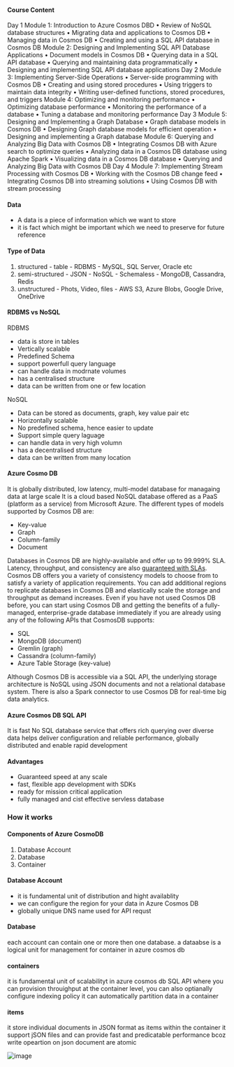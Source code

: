 #### Course Content
Day 1 Module 1: 
Introduction to Azure Cosmos DBD • Review of NoSQL database structures • Migrating data and applications to Cosmos DB • Managing data in Cosmos DB • Creating and using a SQL API database in Cosmos DB 
Module 2: Designing and Implementing SQL API Database Applications • Document models in Cosmos DB • Querying data in a SQL API database • Querying and maintaining data programmatically • Designing and implementing SQL API database applications 
Day 2 Module 3: Implementing Server-Side Operations • Server-side programming with Cosmos DB • Creating and using stored procedures • Using triggers to maintain data integrity • Writing user-defined functions, stored procedures, and triggers 
Module 4: Optimizing and monitoring performance • Optimizing database performance • Monitoring the performance of a database • Tuning a database and monitoring performance 
Day 3 Module 5: Designing and Implementing a Graph Database • Graph database models in Cosmos DB • Designing Graph database models for efficient operation • Designing and implementing a Graph database
Module 6: Querying and Analyzing Big Data with Cosmos DB • Integrating Cosmos DB with Azure search to optimize queries • Analyzing data in a Cosmos DB database using Apache Spark • Visualizing data in a Cosmos DB database • Querying and Analyzing Big Data with Cosmos DB 
Day 4 Module 7: Implementing Stream Processing with Cosmos DB • Working with the Cosmos DB change feed • Integrating Cosmos DB into streaming solutions • Using Cosmos DB with stream processing

#### Data
- A data is a piece of information which we want to store
- it is fact which might be important which we need to preserve for future reference

#### Type of Data
1. structured - table - RDBMS - MySQL, SQL Server, Oracle etc
2. semi-structured - JSON - NoSQL - Schemaless - MongoDB, Cassandra, Redis
3. unstructured - Phots, Video, files - AWS S3, Azure Blobs, Google Drive, OneDrive

#### RDBMS vs NoSQL
RDBMS
- data is store in tables
- Vertically scalable
- Predefined Schema
- support powerfull query language
- can handle data in modrnate volumes
- has a centralised structure
- data can be written from one or few location

NoSQL
- Data can be stored as documents, graph, key value pair etc
- Horizontally scalable
- No predefined schema, hence easier to update
- Support simple query laguage
- can handle data in very high volumn
- has a decentralised structure
- data can be written from many location

#### Azure Cosmo DB
It is globally distributed, low latency, multi-model database for managaing data at large scale
It is a cloud based NoSQL database offered as a PaaS (platform as a service) from Microsoft Azure.
The different types of models supported by Cosmos DB are:

- Key-value
- Graph
- Column-family
- Document

Databases in Cosmos DB are highly-available and offer up to 99.999% SLA. Latency, throughput, and consistency are also [guaranteed with SLAs](https://azure.microsoft.com/en-us/support/legal/sla/cosmos-db/v1_4/). Cosmos DB offers you a variety of consistency models to choose from to satisfy a variety of application requirements. You can add additional regions to replicate databases in Cosmos DB and elastically scale the storage and throughput as demand increases. Even if you have not used Cosmos DB before, you can start using Cosmos DB and getting the benefits of a fully-managed, enterprise-grade database immediately if you are already using any of the following APIs that CosmosDB supports:

- SQL
- MongoDB (document)
- Gremlin (graph)
- Cassandra (column-family)
- Azure Table Storage (key-value)

Although Cosmos DB is accessible via a SQL API, the underlying storage architecture is NoSQL using JSON documents and not a relational database system. There is also a Spark connector to use Cosmos DB for real-time big data analytics.

#### Azure Cosmos DB SQL API
It is fast No SQL database service that offers rich querying over diverse data
helps deliver configuration and reliable performance, 
globally distributed and enable rapid development

#### Advantages
- Guaranteed speed at any scale
- fast, flexible app development with SDKs
- ready for mission critical application 
- fully managed and cist effective servless database

### How it works
#### Components of Azure CosmoDB
1. Database Account
2. Database
3. Container

#### Database Account
- it is fundamental unit of distribution and hight availablity
- we can configure the region for your data in Azure Cosmos DB
- globally unique DNS name used for API requst

#### Database
each account can contain one or more then one database. a dataabse is a logical unit for management for container
in azure cosmos db 

#### containers
it is fundamental unit of scalabilityt in azure cosmos db SQL API where you can provision throuighput at the container
level, you can also optianally configure indexing policy
it can automatically partition data in a container

#### items
it store individual documents in JSON format as items within the container
it support jSON files and can provide fast and predicatable performance bcoz write opeartion on json document
are atomic

![image](https://user-images.githubusercontent.com/12064832/189539470-15eaf78e-23af-4ca9-b288-6b4c98e227aa.png)
